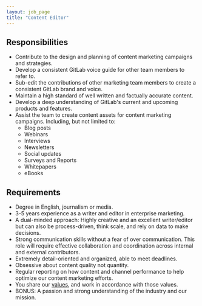 ```yaml
---
layout: job_page
title: "Content Editor"
---
```


## Responsibilities  

- Contribute to the design and planning of content marketing campaigns and strategies.
- Develop a consistent GitLab voice guide for other team members to refer to.
- Sub-edit the contributions of other marketing team members to create a consistent GitLab brand and voice.
- Maintain a high standard of well written and factually accurate content.
- Develop a deep understanding of GitLab's current and upcoming products and features.
- Assist the team to create content assets for content marketing campaigns. Including, but not limited to:
  + Blog posts
  + Webinars
  + Interviews
  + Newsletters
  + Social updates
  + Surveys and Reports
  + Whitepapers
  + eBooks

## Requirements

- Degree in English, journalism or media.
- 3-5 years experience as a writer and editor in enterprise marketing.
- A dual-minded approach: Highly creative and an excellent writer/editor but can also be process-driven, think scale, and rely on data to make decisions.
- Strong communication skills without a fear of over communication. This role will require effective collaboration and coordination across internal and external contributors.
- Extremely detail-oriented and organized, able to meet deadlines.
- Obsessive about content quality not quantity.
- Regular reporting on how content and channel performance to help optimize our content marketing efforts.
- You share our [values](/handbook/values), and work in accordance with those values.
- BONUS: A passion and strong understanding of the industry and our mission.
